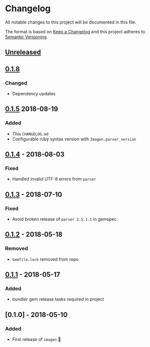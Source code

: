 # Changelog
All notable changes to this project will be documented in this file.

The format is based on [Keep a Changelog](http://keepachangelog.com/en/1.0.0/)
and this project adheres to [Semantic Versioning](http://semver.org/spec/v2.0.0.html).

## [Unreleased]

## [0.1.8]
### Changed
- Dependency updates

## [0.1.5] 2018-08-19
### Added
- This `CHANGELOG.md`
- Configurable ruby syntax version with `Imagen.parser_version`

## [0.1.4] - 2018-08-03
### Fixed
- Handled invalid UTF-8 errors from `parser`

## [0.1.3] - 2018-07-10
### Fixed
- Avoid broken release of `parser 2.5.1.1` in gemspec

## [0.1.2] - 2018-05-18
### Removed
- `Gemfile.lock` removed from repo

## [0.1.1] - 2018-05-17
### Added
- bundler gem release tasks required in project

## [0.1.0] - 2018-05-10
### Added
- First release of `imagen` 🎉

[Unreleased]: https://github.com/grodowski/imagen_rb/compare/v0.1.8...HEAD
[0.1.8]: https://github.com/grodowski/imagen_rb/compare/v0.1.5...v0.1.8
[0.1.5]: https://github.com/grodowski/imagen_rb/compare/v0.1.4...v0.1.5
[0.1.4]: https://github.com/grodowski/imagen_rb/compare/v0.1.3...v0.1.4
[0.1.3]: https://github.com/grodowski/imagen_rb/compare/v0.1.2...v0.1.3
[0.1.2]: https://github.com/grodowski/imagen_rb/compare/v0.1.1...v0.1.2
[0.1.1]: https://github.com/grodowski/imagen_rb/compare/v0.1.0...v0.1.1
